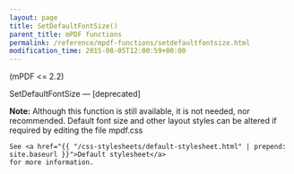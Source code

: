```yaml
---
layout: page
title: SetDefaultFontSize()
parent_title: mPDF functions
permalink: /reference/mpdf-functions/setdefaultfontsize.html
modification_time: 2015-08-05T12:00:59+00:00
---
```


(mPDF <= 2.2)

SetDefaultFontSize — [deprecated]

<div class="alert alert-info" role="alert">
	<strong>Note:</strong> Although this function is still available, it is not needed, nor recommended.
	Default font size and other layout styles can be altered if required by editing the file mpdf.css

	See <a href="{{ "/css-stylesheets/default-stylesheet.html" | prepend: site.baseurl }}">Default stylesheet</a> 
    for more information.
</div>

